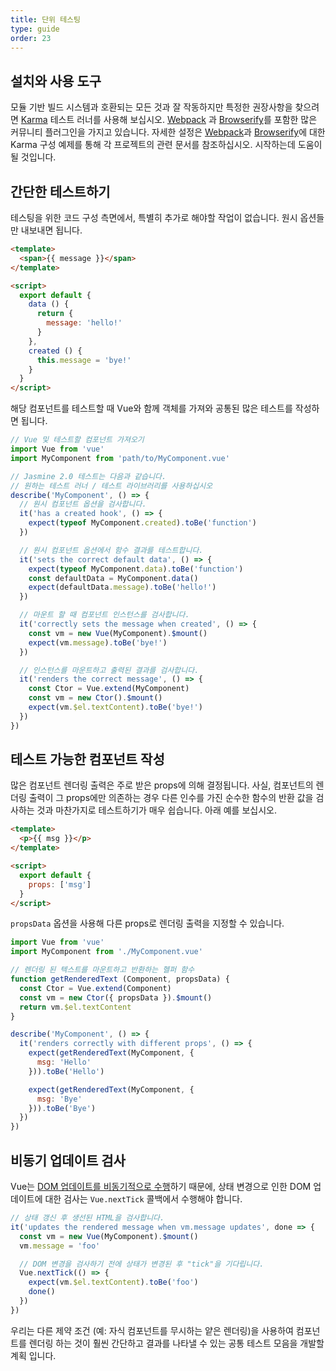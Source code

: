 ```yaml
---
title: 단위 테스팅
type: guide
order: 23
---
```


## 설치와 사용 도구

모듈 기반 빌드 시스템과 호환되는 모든 것과 잘 작동하지만 특정한 권장사항을 찾으려면 [Karma](http://karma-runner.github.io) 테스트 러너를 사용해 보십시오. [Webpack](https://github.com/webpack/karma-webpack) 과 [Browserify](https://github.com/Nikku/karma-browserify)를 포함한 많은 커뮤니티 플러그인을 가지고 있습니다. 자세한 설정은 [Webpack](https://github.com/vuejs-templates/webpack/blob/master/template/test/unit/karma.conf.js)과 [Browserify](https://github.com/vuejs-templates/browserify/blob/master/template/karma.conf.js)에 대한 Karma 구성 예제를 통해 각 프로젝트의 관련 문서를 참조하십시오. 시작하는데 도움이 될 것입니다.

## 간단한 테스트하기

테스팅을 위한 코드 구성 측면에서, 특별히 추가로 해야할 작업이 없습니다. 원시 옵션들만 내보내면 됩니다.

``` html
<template>
  <span>{{ message }}</span>
</template>

<script>
  export default {
    data () {
      return {
        message: 'hello!'
      }
    },
    created () {
      this.message = 'bye!'
    }
  }
</script>
```

해당 컴포넌트를 테스트할 때 Vue와 함께 객체를 가져와 공통된 많은 테스트를 작성하면 됩니다.

``` js
// Vue 및 테스트할 컴포넌트 가져오기
import Vue from 'vue'
import MyComponent from 'path/to/MyComponent.vue'

// Jasmine 2.0 테스트는 다음과 같습니다.
// 원하는 테스트 러너 / 테스트 라이브러리를 사용하십시오
describe('MyComponent', () => {
  // 원시 컴포넌트 옵션을 검사합니다.
  it('has a created hook', () => {
    expect(typeof MyComponent.created).toBe('function')
  })

  // 원시 컴포넌트 옵션에서 함수 결과를 테스트합니다.
  it('sets the correct default data', () => {
    expect(typeof MyComponent.data).toBe('function')
    const defaultData = MyComponent.data()
    expect(defaultData.message).toBe('hello!')
  })

  // 마운트 할 때 컴포넌트 인스턴스를 검사합니다.
  it('correctly sets the message when created', () => {
    const vm = new Vue(MyComponent).$mount()
    expect(vm.message).toBe('bye!')
  })

  // 인스턴스를 마운트하고 출력된 결과를 검사합니다.
  it('renders the correct message', () => {
    const Ctor = Vue.extend(MyComponent)
    const vm = new Ctor().$mount()
    expect(vm.$el.textContent).toBe('bye!')
  })
})
```

## 테스트 가능한 컴포넌트 작성

많은 컴포넌트 렌더링 출력은 주로 받은 props에 의해 결정됩니다. 사실, 컴포넌트의 렌더링 출력이 그 props에만 의존하는 경우 다른 인수를 가진 순수한 함수의 반환 값을 검사하는 것과 마찬가지로 테스트하기가 매우 쉽습니다. 아래 예를 보십시오.


``` html
<template>
  <p>{{ msg }}</p>
</template>

<script>
  export default {
    props: ['msg']
  }
</script>
```

`propsData` 옵션을 사용해 다른 props로 렌더링 출력을 지정할 수 있습니다.

``` js
import Vue from 'vue'
import MyComponent from './MyComponent.vue'

// 렌더링 된 텍스트를 마운트하고 반환하는 헬퍼 함수
function getRenderedText (Component, propsData) {
  const Ctor = Vue.extend(Component)
  const vm = new Ctor({ propsData }).$mount()
  return vm.$el.textContent
}

describe('MyComponent', () => {
  it('renders correctly with different props', () => {
    expect(getRenderedText(MyComponent, {
      msg: 'Hello'
    })).toBe('Hello')

    expect(getRenderedText(MyComponent, {
      msg: 'Bye'
    })).toBe('Bye')
  })
})
```

## 비동기 업데이트 검사

Vue는 [DOM 업데이트를 비동기적으로 수행](reactivity.html#Async-Update-Queue)하기 때문에, 상태 변경으로 인한 DOM 업데이트에 대한 검사는 `Vue.nextTick` 콜백에서 수행해야 합니다.

``` js
// 상태 갱신 후 생선된 HTML을 검사합니다.
it('updates the rendered message when vm.message updates', done => {
  const vm = new Vue(MyComponent).$mount()
  vm.message = 'foo'

  // DOM 변경을 검사하기 전에 상태가 변경된 후 "tick"을 기다립니다.
  Vue.nextTick(() => {
    expect(vm.$el.textContent).toBe('foo')
    done()
  })
})
```

우리는 다른 제약 조건 (예: 자식 컴포넌트를 무시하는 얕은 렌더링)을 사용하여 컴포넌트를 렌더링 하는 것이 훨씬 간단하고 결과를 나타낼 수 있는 공통 테스트 모음을 개발할 계획 입니다.
